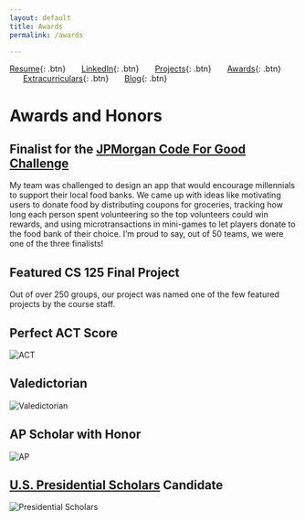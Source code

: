 ```yaml
---
layout: default
title: Awards
permalink: /awards

---
```


[Resume](./assets/docs/resume.pdf){: .btn}
&nbsp;&nbsp;&nbsp;&nbsp;&nbsp;&nbsp;[LinkedIn](https://www.linkedin.com/in/karan-sodhi-481265160/){: .btn}
&nbsp;&nbsp;&nbsp;&nbsp;&nbsp;&nbsp;[Projects](/projects.md){: .btn}
&nbsp;&nbsp;&nbsp;&nbsp;&nbsp;&nbsp;[Awards](/awards.md){: .btn}
&nbsp;&nbsp;&nbsp;&nbsp;&nbsp;&nbsp;[Extracurriculars](/extra-currics.md){: .btn}
&nbsp;&nbsp;&nbsp;&nbsp;&nbsp;&nbsp;[Blog](/blog.md){: .btn}

# Awards and Honors
## Finalist for the [JPMorgan Code For Good Challenge](https://careers.jpmorgan.com/US/en/students/programs/code-for-good)
My team was challenged to design an app that would encourage millennials to support their local food banks. We came up with ideas like motivating users to donate food by distributing coupons for groceries, tracking how long each person spent volunteering so the top volunteers could win rewards, and using microtransactions in mini-games to let players donate to the food bank of their choice. I’m proud to say, out of 50 teams, we were one of the three finalists! 

## Featured CS 125 Final Project
Out of over 250 groups, our project was named one of the few featured projects by the course staff.

## Perfect ACT Score
![ACT](../assets/img/ACT.png "Perfect ACT Letter")

## Valedictorian
![Valedictorian](../assets/img/valedictorian.png "Valedictorian")

## AP Scholar with Honor
![AP](../assets/img/AP.png "AP Scholar with Honor")

## [U.S. Presidential Scholars](https://www2.ed.gov/programs/psp/index.html) Candidate
![Presidential Scholars](../assets/img/presidental.png "Presidential Scholars Candidate")
